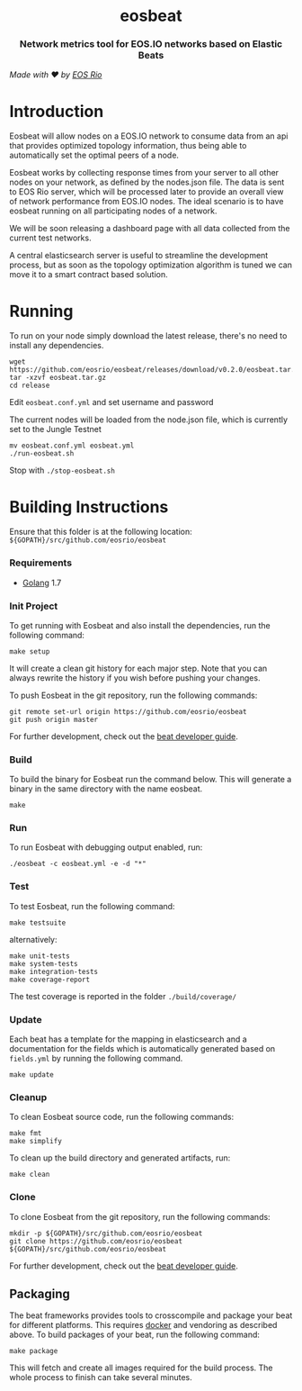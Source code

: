 <h1 align="center">
  <br>
  eosbeat
  <br>
</h1>
<h3 align="center">
Network metrics tool for EOS.IO networks based on Elastic Beats
</h3>

*Made with :hearts: by [EOS Rio](https://steemit.com/@eosrio)*

# Introduction

Eosbeat will allow nodes on a EOS.IO network to consume data from an api that provides optimized topology information, thus being able to automatically set the optimal peers of a node.

Eosbeat works by collecting response times from your server to all other nodes on your network, as defined by the nodes.json file. The data is sent to EOS Rio server, which will be processed later to provide an overall view of network performance from EOS.IO nodes.
The ideal scenario is to have eosbeat running on all participating nodes of a network.

We will be soon releasing a dashboard page with all data collected from the current test networks.

A central elasticsearch server is useful to streamline the development process, but as soon as the topology optimization algorithm is tuned we can move it to a smart contract based solution.

# Running

To run on your node simply download the latest release, there's no need to install any dependencies.
```
wget https://github.com/eosrio/eosbeat/releases/download/v0.2.0/eosbeat.tar.gz
tar -xzvf eosbeat.tar.gz
cd release
```
Edit `eosbeat.conf.yml` and set username and password

The current nodes will be loaded from the node.json file, which is currently set to the Jungle Testnet

```
mv eosbeat.conf.yml eosbeat.yml
./run-eosbeat.sh
```

Stop with `./stop-eosbeat.sh`  

# Building Instructions

Ensure that this folder is at the following location:
`${GOPATH}/src/github.com/eosrio/eosbeat`

### Requirements

* [Golang](https://golang.org/dl/) 1.7

### Init Project
To get running with Eosbeat and also install the
dependencies, run the following command:

```
make setup
```

It will create a clean git history for each major step. Note that you can always rewrite the history if you wish before pushing your changes.

To push Eosbeat in the git repository, run the following commands:

```
git remote set-url origin https://github.com/eosrio/eosbeat
git push origin master
```

For further development, check out the [beat developer guide](https://www.elastic.co/guide/en/beats/libbeat/current/new-beat.html).

### Build

To build the binary for Eosbeat run the command below. This will generate a binary
in the same directory with the name eosbeat.

```
make
```

### Run

To run Eosbeat with debugging output enabled, run:

```
./eosbeat -c eosbeat.yml -e -d "*"
```


### Test

To test Eosbeat, run the following command:

```
make testsuite
```

alternatively:
```
make unit-tests
make system-tests
make integration-tests
make coverage-report
```

The test coverage is reported in the folder `./build/coverage/`

### Update

Each beat has a template for the mapping in elasticsearch and a documentation for the fields
which is automatically generated based on `fields.yml` by running the following command.

```
make update
```


### Cleanup

To clean  Eosbeat source code, run the following commands:

```
make fmt
make simplify
```

To clean up the build directory and generated artifacts, run:

```
make clean
```


### Clone

To clone Eosbeat from the git repository, run the following commands:

```
mkdir -p ${GOPATH}/src/github.com/eosrio/eosbeat
git clone https://github.com/eosrio/eosbeat ${GOPATH}/src/github.com/eosrio/eosbeat
```


For further development, check out the [beat developer guide](https://www.elastic.co/guide/en/beats/libbeat/current/new-beat.html).


## Packaging

The beat frameworks provides tools to crosscompile and package your beat for different platforms. This requires [docker](https://www.docker.com/) and vendoring as described above. To build packages of your beat, run the following command:

```
make package
```

This will fetch and create all images required for the build process. The whole process to finish can take several minutes.
